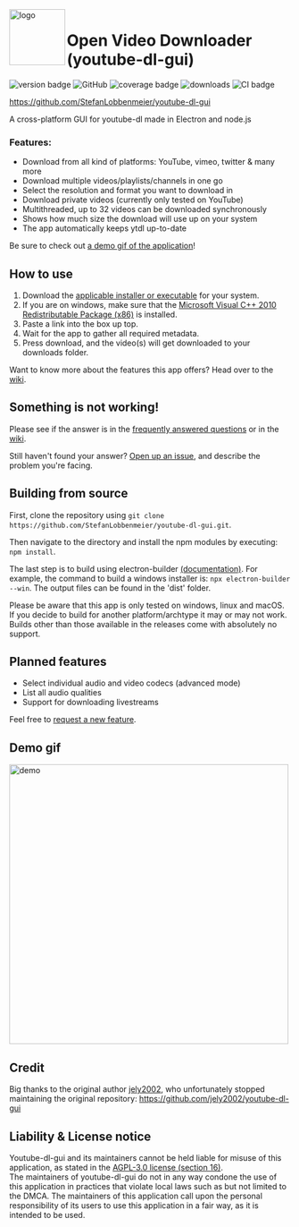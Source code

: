 <img src="https://raw.githubusercontent.com/StefanLobbenmeier/youtube-dl-gui/v2.0.0/renderer/img/icon.png" alt="logo" align="left" height="100"/>

# Open Video Downloader (youtube-dl-gui)
![version badge](https://img.shields.io/github/v/release/StefanLobbenmeier/youtube-dl-gui?label=latest-release)
![GitHub](https://img.shields.io/github/license/StefanLobbenmeier/youtube-dl-gui)
![coverage badge](https://img.shields.io/codecov/c/github/StefanLobbenmeier/youtube-dl-gui)
![downloads](https://img.shields.io/github/downloads/StefanLobbenmeier/youtube-dl-gui/total)
![CI badge](https://img.shields.io/github/actions/workflow/status/StefanLobbenmeier/youtube-dl-gui/continuous-integration.yaml)

https://github.com/StefanLobbenmeier/youtube-dl-gui

A cross-platform GUI for youtube-dl made in Electron and node.js


### Features:
- Download from all kind of platforms: YouTube, vimeo, twitter & many more
- Download multiple videos/playlists/channels in one go
- Select the resolution and format you want to download in
- Download private videos (currently only tested on YouTube)
- Multithreaded, up to 32 videos can be downloaded synchronously
- Shows how much size the download will use up on your system
- The app automatically keeps ytdl up-to-date

Be sure to check out [a demo gif of the application](#Demo-gif)!

## How to use
1. Download the [applicable installer or executable](https://github.com/StefanLobbenmeier/youtube-dl-gui/releases/latest) for your system.
2. If you are on windows, make sure that the [Microsoft Visual C++ 2010 Redistributable Package (x86)](https://download.microsoft.com/download/1/6/5/165255E7-1014-4D0A-B094-B6A430A6BFFC/vcredist_x86.exe) is installed. 
3. Paste a link into the box up top.
4. Wait for the app to gather all required metadata.
5. Press download, and the video(s) will get downloaded to your downloads folder.

Want to know more about the features this app offers? Head over to the [wiki](https://github.com/StefanLobbenmeier/youtube-dl-gui/wiki/).

## Something is not working!
Please see if the answer is in the [frequently answered questions](https://github.com/StefanLobbenmeier/youtube-dl-gui/wiki/FAQ) or in the [wiki](https://github.com/StefanLobbenmeier/youtube-dl-gui/wiki/).

Still haven't found your answer? [Open up an issue](https://github.com/StefanLobbenmeier/youtube-dl-gui/issues), and describe the problem you're facing.

## Building from source
First, clone the repository using `git clone https://github.com/StefanLobbenmeier/youtube-dl-gui.git`.

Then navigate to the directory and install the npm modules by executing: `npm install`.

The last step is to build using electron-builder [(documentation)](https://www.electron.build/cli). For example, the command to build a windows installer is: `npx electron-builder --win`. The output files can be found in the 'dist' folder.

Please be aware that this app is only tested on windows, linux and macOS. If you decide to build for another platform/archtype it may or may not work. Builds other than those available in the releases come with absolutely no support.

## Planned features
- Select individual audio and video codecs (advanced mode)
- List all audio qualities
- Support for downloading livestreams

Feel free to [request a new feature](https://github.com/StefanLobbenmeier/youtube-dl-gui/issues).

## Demo gif
<img src="ytdlgui_demo.gif" alt="demo" width="500"/>  

## Credit
Big thanks to the original author [jely2002](https://github.com/jely2002), who unfortunately stopped maintaining the original repository: https://github.com/jely2002/youtube-dl-gui

## Liability & License notice
Youtube-dl-gui and its maintainers cannot be held liable for misuse of this application, as stated in the [AGPL-3.0 license (section 16)](https://github.com/StefanLobbenmeier/youtube-dl-gui/blob/master/LICENSE).  
The maintainers of youtube-dl-gui do not in any way condone the use of this application in practices that violate local laws such as but not limited to the DMCA. The maintainers of this application call upon the personal responsibility of its users to use this application in a fair way, as it is intended to be used.
